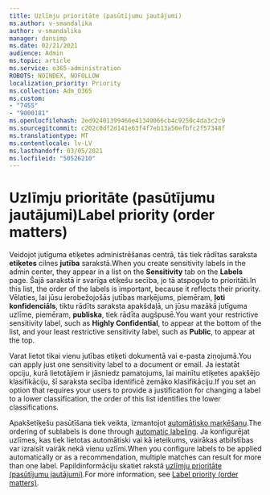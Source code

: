 ```yaml
---
title: Uzlīmju prioritāte (pasūtījumu jautājumi)
ms.author: v-smandalika
author: v-smandalika
manager: dansimp
ms.date: 02/21/2021
audience: Admin
ms.topic: article
ms.service: o365-administration
ROBOTS: NOINDEX, NOFOLLOW
localization_priority: Priority
ms.collection: Adm_O365
ms.custom:
- "7455"
- "9000181"
ms.openlocfilehash: 2ed92401399466e41349066cb4c9250c4da3c2c9
ms.sourcegitcommit: c202c0df2d141e63f4f7eb13a56efbfc2f57348f
ms.translationtype: MT
ms.contentlocale: lv-LV
ms.lasthandoff: 03/05/2021
ms.locfileid: "50526210"
---
```

# <a name="label-priority-order-matters"></a><span data-ttu-id="85ee3-102">Uzlīmju prioritāte (pasūtījumu jautājumi)</span><span class="sxs-lookup"><span data-stu-id="85ee3-102">Label priority (order matters)</span></span>

<span data-ttu-id="85ee3-103">Veidojot jutīguma etiķetes administrēšanas centrā, tās tiek rādītas saraksta **etiķetes** cilnes **jutība** sarakstā.</span><span class="sxs-lookup"><span data-stu-id="85ee3-103">When you create sensitivity labels in the admin center, they appear in a list on the **Sensitivity** tab on the **Labels** page.</span></span> <span data-ttu-id="85ee3-104">Šajā sarakstā ir svarīga etiķešu secība, jo tā atspoguļo to prioritāti.</span><span class="sxs-lookup"><span data-stu-id="85ee3-104">In this list, the order of the labels is important, because it reflects their priority.</span></span> <span data-ttu-id="85ee3-105">Vēlaties, lai jūsu ierobežojošās jutības marķējums, piemēram, **ļoti konfidenciāls**, tiktu rādīts saraksta apakšdaļā, un jūsu mazākā jutīguma uzlīme, piemēram, **publiska**, tiek rādīta augšpusē.</span><span class="sxs-lookup"><span data-stu-id="85ee3-105">You want your restrictive sensitivity label, such as **Highly Confidential**, to appear at the bottom of the list, and your least restrictive sensitivity label, such as **Public**, to appear at the top.</span></span>

<span data-ttu-id="85ee3-106">Varat lietot tikai vienu jutības etiķeti dokumentā vai e-pasta ziņojumā.</span><span class="sxs-lookup"><span data-stu-id="85ee3-106">You can apply just one sensitivity label to a document or email.</span></span> <span data-ttu-id="85ee3-107">Ja iestatāt opciju, kurā lietotājiem ir jāsniedz pamatojums, lai mainītu etiķetes apakšējo klasifikāciju, šī saraksta secība identificē zemāko klasifikāciju.</span><span class="sxs-lookup"><span data-stu-id="85ee3-107">If you set an option that requires your users to provide a justification for changing a label to a lower classification, the order of this list identifies the lower classifications.</span></span>

<span data-ttu-id="85ee3-108">Apakšetiķešu pasūtīšana tiek veikta, izmantojot [automātisko marķēšanu](https://docs.microsoft.com/microsoft-365/compliance/apply-sensitivity-label-automatically).</span><span class="sxs-lookup"><span data-stu-id="85ee3-108">The ordering of sublabels is done through [automatic labeling](https://docs.microsoft.com/microsoft-365/compliance/apply-sensitivity-label-automatically).</span></span> <span data-ttu-id="85ee3-109">Ja konfigurējat uzlīmes, kas tiek lietotas automātiski vai kā ieteikums, vairākas atbilstības var izraisīt vairāk nekā vienu uzlīmi.</span><span class="sxs-lookup"><span data-stu-id="85ee3-109">When you configure labels to be applied automatically or as a recommendation, multiple matches can result for more than one label.</span></span> <span data-ttu-id="85ee3-110">Papildinformāciju skatiet rakstā [uzlīmju prioritāte (pasūtījumu jautājumi)](https://docs.microsoft.com/microsoft-365/compliance/sensitivity-labels).</span><span class="sxs-lookup"><span data-stu-id="85ee3-110">For more information, see [Label priority (order matters)](https://docs.microsoft.com/microsoft-365/compliance/sensitivity-labels).</span></span>